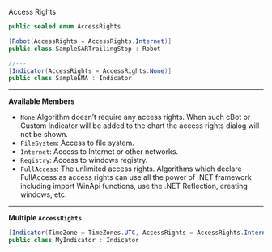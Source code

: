 Access Rights 
```cs
public sealed enum AccessRights
```
```cs
[Robot(AccessRights = AccessRights.Internet)]
public class SampleSARTrailingStop : Robot

//---
[Indicator(AccessRights = AccessRights.None)]
public class SampleEMA : Indicator
```
---
**Available Members**
* ```None```:Algorithm doesn’t require any access rights. When such cBot or Custom Indicator will be added to the chart the access rights dialog will not be shown.
* ```FileSystem```: Access to file system.
* ```Internet```: Access to Internet or other networks.
* ```Registry```: Access to windows registry.
* ```FullAccess```:	The unlimited access rights. Algorithms which declare FullAccess as access rights can use all the power of .NET framework including import WinApi functions, use the .NET Reflection, creating windows, etc.
---
**Multiple ```AccessRights```**
```cs
[Indicator(TimeZone = TimeZones.UTC, AccessRights = AccessRights.Internet | AccessRights.Registry)]
public class MyIndicator : Indicator
```
